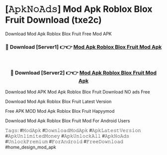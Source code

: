 # [𝙰𝚙𝚔𝙽𝚘𝙰𝚍𝚜] Mod Apk Roblox Blox Fruit Download (txe2c)
Download Mod Apk Roblox Blox Fruit Free Mod APK

<div align="center">
<h3>🔴 Download [Server1] 👉👉 <a href="https://apkcomod.com?title=Mod_Apk_Roblox_Blox_Fruit">Mod Apk Roblox Blox Fruit Mod Apk</a></h3><br>

<h3>🔴 Download [Server2] 👉👉 <a href="https://apkcomod.com?title=Mod_Apk_Roblox_Blox_Fruit">Mod Apk Roblox Blox Fruit Mod Apk</a></h3>
</div>


 Download Mod APK Mod Apk Roblox Blox Fruit Download NO ads Free

Download Mod Apk Roblox Blox Fruit Latest Version

Free APK MOD Mod Apk Roblox Blox Fruit Hapyymod

Download Mod Apk Roblox Blox Fruit Mod For Android Users

𝚃𝚊𝚐𝚜: #𝙼𝚘𝚍𝙰𝚙𝚔 #𝙳𝚘𝚠𝚗𝚕𝚘𝚊𝚍𝙼𝚘𝚍𝙰𝚙𝚔 #𝙰𝚙𝚔𝙻𝚊𝚝𝚎𝚜𝚝𝚅𝚎𝚛𝚜𝚒𝚘𝚗 #𝙰𝚙𝚔𝚄𝚗𝚕𝚒𝚖𝚒𝚝𝚎𝚍𝙼𝚘𝚗𝚎𝚢 #𝙰𝚙𝚔𝚄𝚗𝚕𝚘𝚌𝚔𝙰𝚕𝚕 #𝙰𝚙𝚔𝙽𝚘𝙰𝚍𝚜 #𝚄𝚗𝚕𝚘𝚌𝚔𝙿𝚛𝚎𝚖𝚒𝚞𝚖 #𝙵𝚘𝚛𝙰𝚗𝚍𝚛𝚘𝚒𝚍 #𝙵𝚛𝚎𝚎𝙳𝚘𝚠𝚗𝚕𝚘𝚊𝚍 #home_design_mod_apk